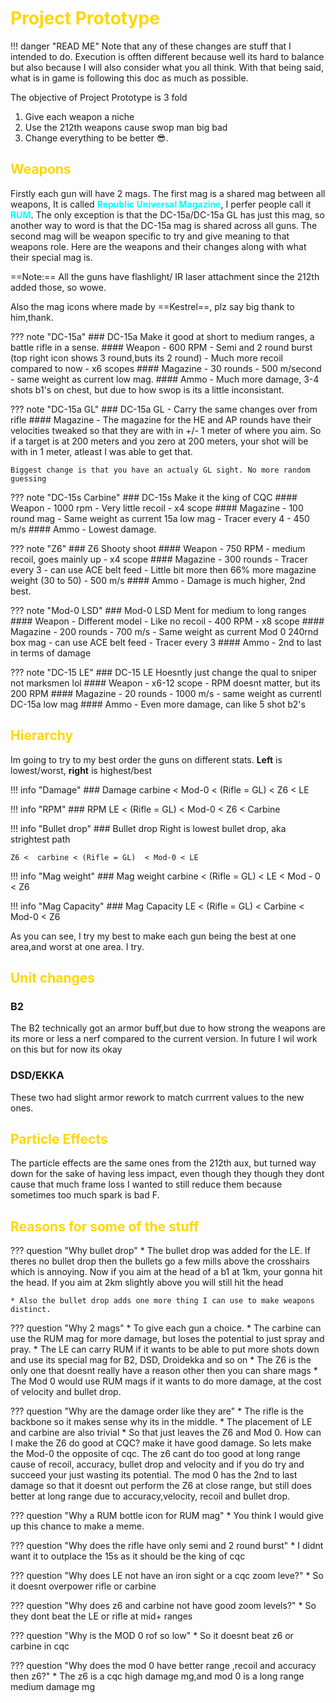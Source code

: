 # <span style="color:gold">Project Prototype</span> 

!!! danger "READ ME"
    Note that any of these changes are stuff that I intended to do. Execution is
    offten different because well its hard to balance but also because I will
    also consider what you all think. With that being said, what is in game is following this doc as much as possible.

The objective of Project Prototype is 3 fold

1. Give each weapon a niche
2. Use the 212th weapons cause swop man big bad
3. Change everything to be better 😎.


## <span style="color:gold">Weapons</span> 

Firstly each gun will have 2 mags. The first mag is a shared mag between all
weapons, It is called **<span style="color:cyan">Republic Universal Magazine</span>**, I perfer people call it **<span style="color:cyan">RUM</span>**. The only exception is that the DC-15a/DC-15a GL has just this mag, so another way to word is that the DC-15a mag is shared across all guns. The second mag
will be weapon specific to try and give meaning to that weapons role. Here are the weapons and their changes along with what their special mag is.

==Note:== All the guns have flashlight/ IR laser attachment since the 212th added those, so wowe.


Also the mag icons where made by ==Kestrel==, plz say big thank to him,thank.

??? note "DC-15a"
    ### DC-15a
    Make it good at short to medium ranges, a battle rifle in a sense.
    #### Weapon
    - 600 RPM
    - Semi and 2 round burst (top right icon shows 3 round,buts its 2 round)
    - Much more recoil compared to now
    - x6 scopes
    #### Magazine
    - 30 rounds
    - 500 m/second
    - same weight as current low mag.
    #### Ammo
    - Much more damage, 3-4 shots b1's on chest, but due to how swop is its a little inconsistant.

??? note "DC-15a GL"
    ### DC-15a GL
    - Carry the same changes over from rifle
    #### Magazine
    - The magazine for the HE and AP rounds have their velocities tweaked so that they are with in +/- 1 meter of where you aim. So if a target is at 200 meters and you zero at 200 meters, your shot will be with in 1 meter, atleast I was able to get that.

    Biggest change is that you have an actualy GL sight. No more random guessing

??? note "DC-15s Carbine"
    ### DC-15s 
    Make it the king of CQC
    #### Weapon
    - 1000 rpm
    - Very little recoil
    - x4 scope
    #### Magazine
    - 100 round mag
    - Same weight as current 15a low mag
    - Tracer every 4
    - 450 m/s
    #### Ammo
    - Lowest damage.


??? note "Z6"
    ### Z6
    Shooty shoot
    #### Weapon
    - 750 RPM
    - medium recoil, goes mainly up
    - x4 scope
    #### Magazine
    - 300 rounds
    - Tracer every 3
    - can use ACE belt feed
    - Little bit more then 66% more magazine weight (30 to 50)
    - 500 m/s
    #### Ammo
    - Damage is much higher, 2nd best.

??? note "Mod-0 LSD"
    ### Mod-0 LSD
    Ment for medium to long ranges
    #### Weapon
    - Different model
    - Like no recoil
    - 400 RPM
    - x8 scope
    #### Magazine
    - 200 rounds
    - 700 m/s
    - Same weight as current Mod 0 240rnd box mag
    - can use ACE belt feed
    - Tracer every 3
    #### Ammo
    - 2nd to last in terms of damage

??? note "DC-15 LE"
    ### DC-15 LE
    Hoesntly just change the qual to sniper not marksmen lol
    #### Weapon
    - x6-12 scope
    - RPM doesnt matter, but its 200 RPM
    #### Magazine
    - 20 rounds
    - 1000 m/s
    - same weight as currentl DC-15a low mag
    #### Ammo 
    - Even more damage, can like 5 shot b2's

## <span style="color:gold">Hierarchy</span>

Im going to try to my best order the guns on different stats. **Left** is lowest/worst, **right** is highest/best


!!! info "Damage"
    ### Damage
    carbine < Mod-0 < (Rifle = GL) < Z6 < LE

    
!!! info "RPM"
    ### RPM
    LE < (Rifle = GL) < Mod-0 < Z6 < Carbine

!!! info "Bullet drop"
    ### Bullet drop
    Right is lowest bullet drop, aka strightest path

    Z6 <  carbine < (Rifle = GL)  < Mod-0 < LE

!!! info "Mag weight"
    ### Mag weight
    carbine < (Rifle = GL) < LE < Mod - 0 < Z6

!!! info "Mag Capacity"
    ### Mag Capacity
    LE < (Rifle = GL) < Carbine < Mod-0 < Z6 

As you can see, I try my best to make each gun being the best at one area,and worst at one area. I try.

## <span style="color:gold">Unit changes</span>

### B2

The B2 technically got an armor buff,but due to how strong the weapons are its more or less a nerf compared to the current version. In future I wil work on this but for now its okay

### DSD/EKKA

These two had slight armor rework to match currrent values to the new ones.

## <span style="color:gold">Particle Effects</span>

The particle effects are the same ones from the 212th aux, but turned way down for the sake of having less impact, even though they though they dont cause that much frame loss I wanted to still reduce them because sometimes too much spark is bad F.

## <span style="color:gold">Reasons for some of the stuff</span>

??? question "Why bullet drop" 
    * The bullet drop was added for the LE. If theres
    no bullet drop then the bullets go a few mills above the crosshairs which is
    annoying. Now if you aim at the head of a b1 at 1km, your gonna hit the
    head. If you aim at 2km slightly above you will still hit the head

    * Also the bullet drop adds one more thing I can use to make weapons distinct.

??? question "Why 2 mags" 
    * To give each gun a choice. 
    * The carbine can use the RUM mag for more damage, but loses the potential to just spray and pray.
    * The LE can carry RUM if it wants to be able to put more shots down and use its special mag for B2, DSD, Droidekka and so on
    * The Z6 is the only one that doesnt really have a reason other then you can share mags
    * The Mod 0 would use RUM mags if it wants to do more damage, at the cost of velocity and bullet drop.

??? question "Why are the damage order like they are" 
    * The rifle is the backbone so it makes sense why its in the middle.
    * The placement of LE and carbine are also trivial
    * So that just leaves the Z6 and Mod 0. How can I make the Z6 do good at CQC? make it have good damage. So lets make the Mod-0 the opposite of cqc. The z6 cant do too good at long range cause of recoil, accuracy, bullet drop and velocity and if you do try and succeed your just wasting its potential. The mod 0 has the 2nd to last damage so that it doesnt out perform the Z6 at close range, but still does better at long range due to accuracy,velocity, recoil and bullet drop.

??? question "Why a RUM bottle icon for RUM mag" 
    * You think I would give up this chance to make a meme.

??? question "Why does the rifle have only semi and 2 round burst" 
    * I didnt want it to outplace the 15s as it should be the king of cqc

??? question "Why does LE not have an iron sight or a cqc zoom leve?" 
    * So it doesnt overpower rifle or carbine

??? question "Why does z6 and carbine not have good zoom levels?" 
    * So they dont beat the LE or rifle at mid+ ranges

??? question "Why is the MOD 0 rof so low" 
    * So it doesnt beat z6 or carbine in cqc

??? question "Why does the mod 0 have better range ,recoil and accuracy then z6?" 
    * The z6 is a cqc high damage mg,and mod 0 is a long range medium damage mg